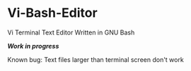 # Vi-Bash-Editor
Vi Terminal Text Editor Written in GNU Bash


***Work in progress***



Known bug: Text files larger than terminal screen don't work
